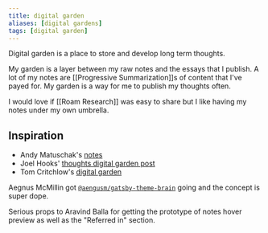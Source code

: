 ```yaml
---
title: digital garden
aliases: [digital gardens]
tags: [digital garden]
---
```


Digital garden is a place to store and develop long term thoughts.

My garden is a layer between my raw notes and the essays that I publish. A lot of my notes are [[Progressive Summarization]]s of content that I've payed for. My garden is a way for me to publish my thoughts often.

I would love if [[Roam Research]] was easy to share but I like having my notes under my own umbrella.

## Inspiration

- Andy Matuschak's [notes](https://notes.andymatuschak.org/)
- Joel Hooks' [thoughts digital garden post](https://joelhooks.com/digital-garden)
- Tom Critchlow's [digital garden](https://tomcritchlow.com/2019/02/17/building-digital-garden/)

Aegnus McMillin got [`@aengusm/gatsby-theme-brain`](https://github.com/aengusmcmillin/gatsby-theme-brain) going and the concept is super dope.

Serious props to Aravind Balla for getting the prototype of notes hover preview as well as the "Referred in" section.

